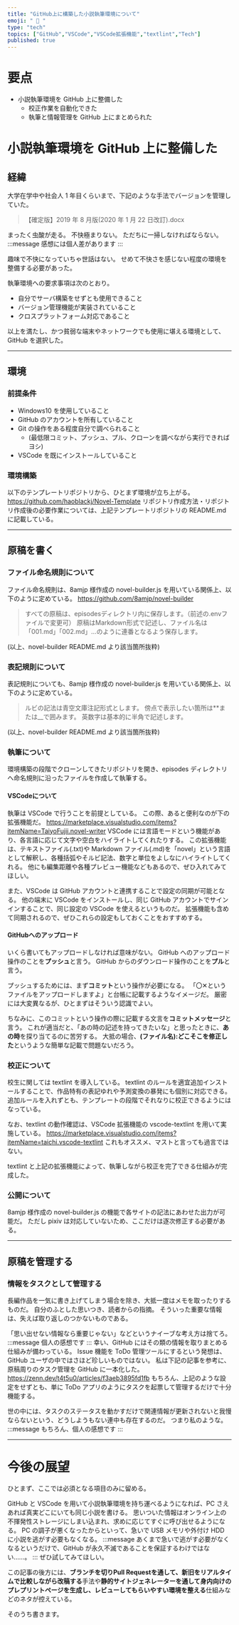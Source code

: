 ```yaml
---
title: "GitHub上に構築した小説執筆環境について"
emoji: " 📖 "
type: "tech"
topics: ["GitHub","VSCode","VSCode拡張機能","textlint","Tech"]
published: true
---
```

# 要点
- 小説執筆環境を GitHub 上に整備した
  - 校正作業を自動化できた
  - 執筆と情報管理を GitHub 上にまとめられた

# 小説執筆環境を GitHub 上に整備した
##  経緯
大学在学中や社会人 1 年目くらいまで、下記のような手法でバージョンを管理していた。

> 【確定版】2019 年 8 月版(2020 年 1 月 22 日改訂).docx

まったく虫酸が走る。
不快極まりない。
ただちに一掃しなければならない。
:::message
感想には個人差があります
:::

趣味で不快になっていちゃ世話はない。
せめて不快さを感じない程度の環境を整備する必要があった。

執筆環境への要求事項は次のとおり。
- 自分でサーバ構築をせずとも使用できること
- バージョン管理機能が実装されていること
- クロスプラットフォーム対応であること

以上を満たし、かつ貧弱な端末やネットワークでも使用に堪える環境として、GitHub を選択した。

-----

##  環境
### 前提条件
- Windows10 を使用していること
- GitHub のアカウントを所有していること
- Git の操作をある程度自分で調べられること
    - (最低限コミット、プッシュ、プル、クローンを調べながら実行できればヨシ)
- VSCode を既にインストールしていること

### 環境構築
以下のテンプレートリポジトリから、ひとまず環境が立ち上がる。
https://github.com/haoblackj/Novel-Template
リポジトリ作成方法・リポジトリ作成後の必要作業については、上記テンプレートリポジトリの README.md に記載している。

-----

## 原稿を書く
### ファイル命名規則について
ファイル命名規則は、8amjp 様作成の novel-builder.js を用いている関係上、以下のように定めている。
https://github.com/8amjp/novel-builder
> すべての原稿は、episodesディレクトリ内に保存します。（前述の.envファイルで変更可）
> 原稿はMarkdown形式で記述し、ファイル名は「001.md」「002.md」…のように連番となるよう保存します。

(以上、novel-builder README.md より該当箇所抜粋)

### 表記規則について
表記規則についても、8amjp 様作成の novel-builder.js を用いている関係上、以下のように定めている。
> ルビの記法は青空文庫注記形式とします。
> 傍点で表示したい箇所は**または__で囲みます。
> 英数字は基本的に半角で記述します。

(以上、novel-builder README.md より該当箇所抜粋)

### 執筆について
環境構築の段階でクローンしてきたリポジトリを開き、episodes ディレクトリへ命名規則に沿ったファイルを作成して執筆する。

#### VSCodeについて
執筆は VSCode で行うことを前提としている。
この際、あると便利なのが下の拡張機能だ。
https://marketplace.visualstudio.com/items?itemName=TaiyoFujii.novel-writer
VSCode には言語モードという機能があり、各言語に応じて文字や空白をハイライトしてくれたりする。
この拡張機能は、テキストファイル(.txt)や Markdown ファイル(.md)を「novel」という言語として解釈し、各種括弧やそルビ記法、数字と単位をよしなにハイライトしてくれる。
他にも編集距離や各種プレビュー機能などもあるので、ぜひ入れてみてほしい。

また、VSCode は GitHub アカウントと連携することで設定の同期が可能となる。
他の端末に VSCode をインストールし、同じ GitHub アカウントでサインインすることで、同じ設定の VSCode を使えるというものだ。
拡張機能も含めて同期されるので、ぜひこれらの設定もしておくことをおすすめする。

####  GitHubへのアップロード
いくら書いてもアップロードしなければ意味がない。
GitHub へのアップロード操作のことを**プッシュ**と言う。
GitHub からのダウンロード操作のことを**プル**と言う。

プッシュするためには、まず**コミット**という操作が必要になる。
「〇✕というファイルをアップロードしますよ」と台帳に記載するようなイメージだ。
厳密には大変異なるが、ひとまずはそういう認識でよい。

ちなみに、このコミットという操作の際に記載する文言を**コミットメッセージ**と言う。
これが適当だと、「あの時の記述を持ってきたいな」と思ったときに、**あの時**を探り当てるのに苦労する。
大抵の場合、**(ファイル名):どこそこを修正した**というような簡単な記載で問題ないだろう。

### 校正について
校生に関しては textlint を導入している。
textlint のルールを適宜追加インストールすることで、作品特有の表記ゆれや予測変換の暴発にも個別に対応できる。
追加ルールを入れずとも、テンプレートの段階でそれなりに校正できるようにはなっている。

なお、textlint の動作確認は、VSCode 拡張機能の vscode-textlint を用いて実施している。
https://marketplace.visualstudio.com/items?itemName=taichi.vscode-textlint
これもオススメ、マストと言っても過言ではない。

textlint と上記の拡張機能によって、執筆しながら校正を完了できる仕組みが完成した。

### 公開について
8amjp 様作成の novel-builder.js の機能で各サイトの記法にあわせた出力が可能だ。
ただし pixiv は対応していないため、ここだけは逐次修正する必要がある。

-----
## 原稿を管理する
### 情報をタスクとして管理する
長編作品を一気に書き上げてしまう場合を除き、大抵一度はメモを取ったりするものだ。
自分のふとした思いつき、読者からの指摘。
そういった重要な情報は、失えば取り返しのつかないものである。

「思い出せない情報なら重要じゃない」などというナイーブな考え方は捨てろ。
:::message
個人の感想です
:::
幸い、GitHub にはその類の情報を取りまとめる仕組みが備わっている。
Issue 機能を ToDo 管理ツールにするという発想は、GitHub ユーザの中ではさほど珍しいものではない。
私は下記の記事を参考に、原稿周りのタスク管理を GitHub に一本化した。
https://zenn.dev/t4t5u0/articles/f3aeb3895fd1fb
もちろん、上記のような設定をせずとも、単に ToDo アプリのようにタスクを起票して管理するだけで十分機能する。

世の中には、タスクのステータスを動かすだけで関連情報が更新されないと我慢ならないという、どうしようもない連中も存在するのだ。
つまり私のような。
:::message
もちろん、個人の感想です
:::

-----

# 今後の展望
ひとまず、ここでは必須となる項目のみに留める。

GitHub と VSCode を用いて小説執筆環境を持ち運べるようになれば、PC さえあれば真実どこにいても同じ小説を書ける。
思いついた情報はオンライン上の不揮発性ストレージにしまい込まれ、求めに応じてすぐに呼び出せるようになる。
PC の調子が悪くなったからといって、急いで USB メモリや外付け HDD に小説を逃がす必要もなくなる。
:::message
あくまで急いで逃がす必要がなくなるというだけで、GitHub が永久不滅であることを保証するわけではない……。
:::
ぜひ試してみてほしい。

この記事の後方には、**ブランチを切りPull Requestを通して、新旧をリアルタイムで比較しながら改稿する**手法や**静的サイトジェネレーターを通して身内向けのプレプリントページを生成し、レビューしてもらいやすい環境を整える**仕組みなどのネタが控えている。

そのうち書きます。